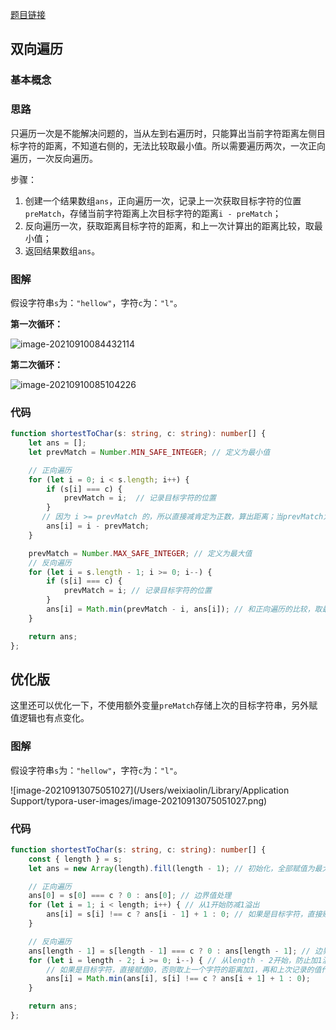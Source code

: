 [题目链接](https://leetcode-cn.com/problems/shortest-distance-to-a-character/)



## 双向遍历

### 基本概念

### 思路

只遍历一次是不能解决问题的，当从左到右遍历时，只能算出当前字符距离左侧目标字符的距离，不知道右侧的，无法比较取最小值。所以需要遍历两次，一次正向遍历，一次反向遍历。

步骤：

1. 创建一个结果数组`ans`，正向遍历一次，记录上一次获取目标字符的位置`preMatch`，存储当前字符距离上次目标字符的距离`i - preMatch`；
2. 反向遍历一次，获取距离目标字符的距离，和上一次计算出的距离比较，取最小值；
3. 返回结果数组`ans`。

### 图解

假设字符串`s`为：`"hellow"`，字符`c`为：`"l"`。

**第一次循环：**

![image-20210910084432114](https://i.loli.net/2021/09/10/PBCTuySQvNFa37Z.png)

**第二次循环：**

![image-20210910085104226](https://i.loli.net/2021/09/10/3OfH8JEAgKWxqpl.png)

### 代码

```typescript
function shortestToChar(s: string, c: string): number[] {
    let ans = [];
    let prevMatch = Number.MIN_SAFE_INTEGER; // 定义为最小值

    // 正向遍历
    for (let i = 0; i < s.length; i++) {
        if (s[i] === c) {
            prevMatch = i;  // 记录目标字符的位置
        }
       // 因为 i >= prevMatch 的，所以直接减肯定为正数，算出距离；当prevMatch为MIN_SAFE_INTEGER时，减完是一个很大的值
        ans[i] = i - prevMatch;
    }

    prevMatch = Number.MAX_SAFE_INTEGER; // 定义为最大值
    // 反向遍历
    for (let i = s.length - 1; i >= 0; i--) {
        if (s[i] === c) {
            prevMatch = i; // 记录目标字符的位置
        }
        ans[i] = Math.min(prevMatch - i, ans[i]); // 和正向遍历的比较，取最小的位置作为最后的值
    }

    return ans;
};
```

## 优化版

这里还可以优化一下，不使用额外变量`preMatch`存储上次的目标字符串，另外赋值逻辑也有点变化。

### 图解

假设字符串`s`为：`"hellow"`，字符`c`为：`"l"`。

![image-20210913075051027](/Users/weixiaolin/Library/Application Support/typora-user-images/image-20210913075051027.png)

### 代码

```typescript
function shortestToChar(s: string, c: string): number[] {
    const { length } = s;
    let ans = new Array(length).fill(length - 1); // 初始化，全部赋值为最大距离

    // 正向遍历
    ans[0] = s[0] === c ? 0 : ans[0]; // 边界值处理
    for (let i = 1; i < length; i++) { // 从1开始防减1溢出
        ans[i] = s[i] !== c ? ans[i - 1] + 1 : 0; // 如果是目标字符，直接赋值0，否则取上一个字符的距离加1
    }

    // 反向遍历
    ans[length - 1] = s[length - 1] === c ? 0 : ans[length - 1]; // 边界值处理
    for (let i = length - 2; i >= 0; i--) { // 从length - 2开始，防止加1溢出
        // 如果是目标字符，直接赋值0，否则取上一个字符的距离加1，再和上次记录的值作比较，取最小值
        ans[i] = Math.min(ans[i], s[i] !== c ? ans[i + 1] + 1 : 0);
    }

    return ans;
};
```

